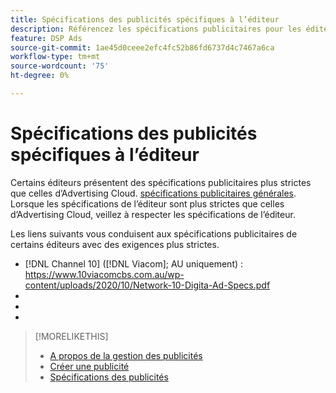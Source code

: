 ```yaml
---
title: Spécifications des publicités spécifiques à l’éditeur
description: Référencez les spécifications publicitaires pour les éditeurs pris en charge.
feature: DSP Ads
source-git-commit: 1ae45d0ceee2efc4fc52b86fd6737d4c7467a6ca
workflow-type: tm+mt
source-wordcount: '75'
ht-degree: 0%

---
```


# Spécifications des publicités spécifiques à l’éditeur

Certains éditeurs présentent des spécifications publicitaires plus strictes que celles d’Advertising Cloud. [spécifications publicitaires générales](/help/dsp/assets/ad-specs.pdf).  Lorsque les spécifications de l’éditeur sont plus strictes que celles d’Advertising Cloud, veillez à respecter les spécifications de l’éditeur.

Les liens suivants vous conduisent aux spécifications publicitaires de certains éditeurs avec des exigences plus strictes.

* [!DNL Channel 10] ([!DNL Viacom]; AU uniquement) : https://www.10viacomcbs.com.au/wp-content/uploads/2020/10/Network-10-Digita-Ad-Specs.pdf
* 
   [!DNL CBS Interactive Advanced Media]: https://cbsinteractive.com/advertising/ad-specs/list/cbs-interactive-advanced-media
* 
   [!DNL Hulu]: https://advertising.hulu.com/ad-products/video-commercial
* 

   [!DNL NBCUniversal]: https://together.nbcuni.com/nbcu-creative-guidelines

>[!MORELIKETHIS]
>
>* [A propos de la gestion des publicités](ad-about.md)
>* [Créer une publicité](ad-create.md)
>* [Spécifications des publicités](/help/dsp/assets/ad-specs.pdf)

